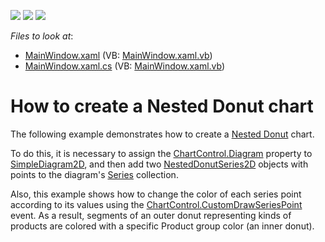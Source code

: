 <!-- default badges list -->
![](https://img.shields.io/endpoint?url=https://codecentral.devexpress.com/api/v1/VersionRange/128569515/22.2.2%2B)
[![](https://img.shields.io/badge/Open_in_DevExpress_Support_Center-FF7200?style=flat-square&logo=DevExpress&logoColor=white)](https://supportcenter.devexpress.com/ticket/details/T100731)
[![](https://img.shields.io/badge/📖_How_to_use_DevExpress_Examples-e9f6fc?style=flat-square)](https://docs.devexpress.com/GeneralInformation/403183)
<!-- default badges end -->
<!-- default file list -->
*Files to look at*:

* [MainWindow.xaml](./CS/NestedDonutChart/MainWindow.xaml) (VB: [MainWindow.xaml.vb](./VB/NestedDonutChart/MainWindow.xaml.vb))
* [MainWindow.xaml.cs](./CS/NestedDonutChart/MainWindow.xaml.cs) (VB: [MainWindow.xaml.vb](./VB/NestedDonutChart/MainWindow.xaml.vb))
<!-- default file list end -->
# How to create a Nested Donut chart

The following example demonstrates how to create a [Nested Donut](https://docs.devexpress.com/WPF/17090/controls-and-libraries/charts-suite/chart-control/fundamentals/series-fundamentals/2d-series-types/pie-and-donut-series/nested-donut?p=netframework) chart. 

To do this, it is necessary to assign the [ChartControl.Diagram](https://docs.devexpress.com/WPF/DevExpress.Xpf.Charts.ChartControl.Diagram?p=netframework) property to [SimpleDiagram2D](https://docs.devexpress.com/WPF/DevExpress.Xpf.Charts.SimpleDiagram2D?p=netframework), and then add two [NestedDonutSeries2D](https://docs.devexpress.com/WPF/DevExpress.Xpf.Charts.NestedDonutSeries2D?p=netframework) objects with points to the diagram's [Series](https://docs.devexpress.com/WPF/DevExpress.Xpf.Charts.Diagram.Series?p=netframework) collection.

Also, this example shows how to change the color of each series point according to its values using the [ChartControl.CustomDrawSeriesPoint](https://docs.devexpress.com/WPF/DevExpress.Xpf.Charts.ChartControl.CustomDrawSeriesPoint?p=netframework) event. As a result, segments of an outer donut representing kinds of products are colored with a specific Product group color (an inner donut).

